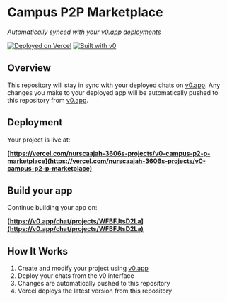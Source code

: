 # Campus P2P Marketplace

*Automatically synced with your [v0.app](https://v0.app) deployments*

[![Deployed on Vercel](https://img.shields.io/badge/Deployed%20on-Vercel-black?style=for-the-badge&logo=vercel)](https://vercel.com/nurscaajah-3606s-projects/v0-campus-p2-p-marketplace)
[![Built with v0](https://img.shields.io/badge/Built%20with-v0.app-black?style=for-the-badge)](https://v0.app/chat/projects/WFBFJtsD2La)

## Overview

This repository will stay in sync with your deployed chats on [v0.app](https://v0.app).
Any changes you make to your deployed app will be automatically pushed to this repository from [v0.app](https://v0.app).

## Deployment

Your project is live at:

**[https://vercel.com/nurscaajah-3606s-projects/v0-campus-p2-p-marketplace](https://vercel.com/nurscaajah-3606s-projects/v0-campus-p2-p-marketplace)**

## Build your app

Continue building your app on:

**[https://v0.app/chat/projects/WFBFJtsD2La](https://v0.app/chat/projects/WFBFJtsD2La)**

## How It Works

1. Create and modify your project using [v0.app](https://v0.app)
2. Deploy your chats from the v0 interface
3. Changes are automatically pushed to this repository
4. Vercel deploys the latest version from this repository